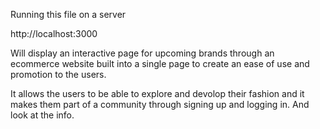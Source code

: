 Running this file on a server

http://localhost:3000

Will display an interactive page for upcoming brands through an ecommerce website built into a single page to create an ease of use and promotion to the users.

It allows the users to be able to explore and devolop their fashion and it makes them part of a community through signing up and logging in. And look at the info.